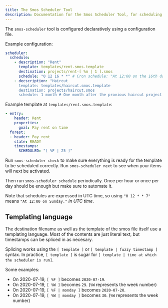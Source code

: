 ```yaml
---
title: The Smos Scheduler Tool
description: Documentation for the Smos Scheduler Tool, for scheduling projects on a recurring basis
---
```


The `smos-scheduler` tool is configured declaratively using a configuration file.

Example configuration:

``` yaml
scheduler:
  schedule:
    - description: "Rent"
      template: templates/rent.smos.template
      destination: projects/rent-[ %m | 1 ].smos
      schedule: "0 12 16 * *" # Cron schedule: "At 12:00 on the 16th day of the month"
    - decscription: "Haircut
      template: templates/haircut.smos.template
      destination: projects/haircut.smos
      schedule: 1 month # One month after the provious haircut project has been completed.
```

Example template at `templates/rent.smos.template`:

``` yaml
- entry:
    header: Rent
    properties:
      goal: Pay rent on time
  forest:
  - header: Pay rent
    state: READY
    timestamps:
      SCHEDULED: "[ %F | 25 ]"
```


Run `smos-scheduler check` to make sure everything is ready for the template to be scheduled correctly.
Run `smos-scheduler next` to see when your items will next be activated.

Then run `smos-scheduler schedule` periodically.
Once per hour or once per day should be enough but make sure to automate it.

Note that schedules are expressed in UTC time, so using `"0 12 * * 7"` means `"At 12:00 on Sunday."` _in UTC time_.

## Templating language

The destination filename as well as the template of the smos file itself use a templating language.
Most of the contents are just literal text, but timestamps can be spliced in as necesary.

Splicing works using the `[ template ]` or `[ template | fuzzy timestamp ]` syntax.
In practice, `[ template ]` is sugar for `[ template | time at which the scheduler is run]`.

Some examples:

* On 2020-07-19, `[ %F ]` becomes `2020-07-19`.
* On 2020-07-19, `[ %W ]` becomes `29`. (`%W` represents the week number)
* On 2020-07-19, `[ %F | monday ]` becomes `2020-07-20`.
* On 2020-07-19, `[ %W | monday ]` becomes `30`. (`%W` represents the week number)

